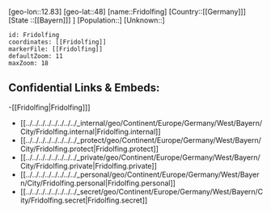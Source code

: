 ﻿---
location: [48,12.83]
mapzoom: [7,12] 
mapmarker: city 
type: City
tags:
- geo/City


SpocWebEntityId: 30276
isDeleted: false
confidential: public

---
[geo-lon::12.83]
[geo-lat::48]
[name::Fridolfing]
[Country::[[Germany]]]
[State ::[[Bayern]]] ]
[Population::]
[Unknown::]


```leaflet
id: Fridolfing
coordinates: [[Fridolfing]]
markerFile: [[Fridolfing]]
defaultZoom: 11 
maxZoom: 18
```


## Confidential Links & Embeds: 
-[[Fridolfing|Fridolfing]]] 
- [[../../../../../../../../_internal/geo/Continent/Europe/Germany/West/Bayern/City/Fridolfing.internal|Fridolfing.internal]] 
- [[../../../../../../../../_protect/geo/Continent/Europe/Germany/West/Bayern/City/Fridolfing.protect|Fridolfing.protect]] 
- [[../../../../../../../../_private/geo/Continent/Europe/Germany/West/Bayern/City/Fridolfing.private|Fridolfing.private]] 
- [[../../../../../../../../_personal/geo/Continent/Europe/Germany/West/Bayern/City/Fridolfing.personal|Fridolfing.personal]] 
- [[../../../../../../../../_secret/geo/Continent/Europe/Germany/West/Bayern/City/Fridolfing.secret|Fridolfing.secret]] 
